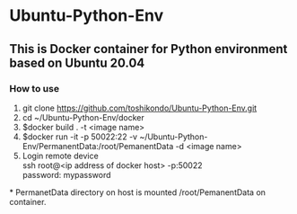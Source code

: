 # Ubuntu-Python-Env

## This is Docker container for Python environment based on Ubuntu 20.04
### How to use 
1. git clone https://github.com/toshikondo/Ubuntu-Python-Env.git
2. cd ~/Ubuntu-Python-Env/docker
3. $docker build . -t \<image name\>
4. $docker run -it -p 50022:22 -v ~/Ubuntu-Python-Env/PermanentData:/root/PemanentData -d \<image name\>  
5. Login remote device  
   ssh root@\<ip address of docker host\> -p:50022  
   password: mypassword

\* PermanetData directory on host is mounted /root/PemanentData on container.  